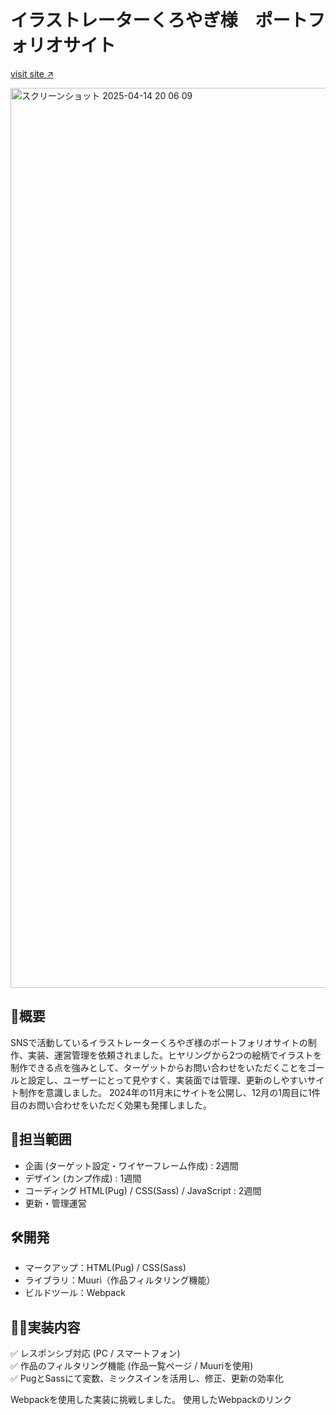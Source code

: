# イラストレーターくろやぎ様　ポートフォリオサイト

[visit site ↗︎](https://yaginoie.site/)

<img width="1440" alt="スクリーンショット 2025-04-14 20 06 09" src="https://github.com/user-attachments/assets/dcf12d20-8b21-4b2f-8ec1-33eed00e5da2" />


## 📝概要
SNSで活動しているイラストレーターくろやぎ様のポートフォリオサイトの制作、実装、運営管理を依頼されました。ヒヤリングから2つの絵柄でイラストを制作できる点を強みとして、ターゲットからお問い合わせをいただくことをゴールと設定し、ユーザーにとって見やすく、実装面では管理、更新のしやすいサイト制作を意識しました。
2024年の11月末にサイトを公開し、12月の1周目に1件目のお問い合わせをいただく効果も発揮しました。

## 🎨担当範囲
- 企画 (ターゲット設定・ワイヤーフレーム作成) : 2週間
- デザイン (カンプ作成) : 1週間
- コーディング HTML(Pug) / CSS(Sass) / JavaScript : 2週間
- 更新・管理運営

## 🛠️開発
- マークアップ：HTML(Pug) / CSS(Sass)
- ライブラリ：Muuri（作品フィルタリング機能）
- ビルドツール：Webpack

## 👩‍💻実装内容
 ✅ レスポンシブ対応 (PC / スマートフォン)  
 ✅ 作品のフィルタリング機能 (作品一覧ページ / Muuriを使用)  
 ✅ PugとSassにて変数、ミックスインを活用し、修正、更新の効率化

Webpackを使用した実装に挑戦しました。
使用したWebpackのリンク

